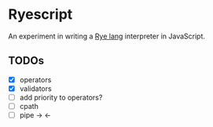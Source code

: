 # Ryescript

An experiment in writing a [Rye lang](https://ryelang.org/) interpreter in JavaScript.

## TODOs

- [x] operators
- [x] validators
- [ ] add priority to operators?
- [ ] cpath
- [ ] pipe -> <-